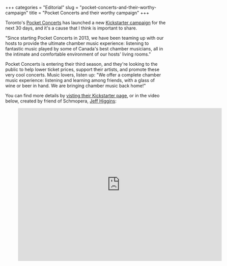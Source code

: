 +++
categories = "Editorial"
slug = "pocket-concerts-and-their-worthy-campaign"
title = "Pocket Concerts and their worthy campaign"
+++

Toronto's [Pocket Concerts](http://www.pocketconcerts.ca/) has launched a new [Kickstarter campaign](https://www.kickstarter.com/projects/pocketconcerts/pocket-concerts-season-3-chamber-music-in-toronto) for the next 30 days, and it's a cause that I think is important to share.

"Since starting Pocket Concerts in 2013, we have been teaming up with our hosts to provide the ultimate chamber music experience: listening to fantastic music played by some of Canada's best chamber musicians, all in the intimate and comfortable environment of our hosts' living rooms."

Pocket Concerts is entering their third season, and they're looking to the public to help lower ticket prices, support their artists, and promote these very cool concerts. Music lovers, listen up: "We offer a complete chamber music experience: listening and learning among friends, with a glass of wine or beer in hand. We are bringing chamber music back home!"

You can find more details by [visting their Kickstarter page](https://www.kickstarter.com/projects/pocketconcerts/pocket-concerts-season-3-chamber-music-in-toronto), or in the video below, created by friend of Schmopera, [Jeff Higgins](http://jeffhiggins.ca):

<figure data-type="video">
<iframe width="640" height="480" src="https://www.kickstarter.com/projects/pocketconcerts/pocket-concerts-season-3-chamber-music-in-toronto/widget/video.html" frameborder="0" scrolling="no"> </iframe>
</figure>
